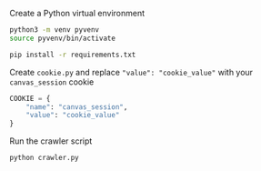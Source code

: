 Create a Python virtual environment
```bash
python3 -m venv pyvenv
source pyvenv/bin/activate

pip install -r requirements.txt
```
Create `cookie.py` and replace `"value": "cookie_value"` with your `canvas_session` cookie
```python
COOKIE = {
    "name": "canvas_session",
    "value": "cookie_value"
}
```
Run the crawler script
```bash
python crawler.py
```